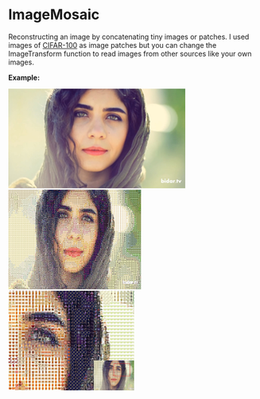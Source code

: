 # ImageMosaic
Reconstructing an image by concatenating tiny images or patches. I used images of <a href='https://www.cs.toronto.edu/~kriz/cifar-100-python.tar.gz'>CIFAR-100</a> as image patches but you can change the ImageTransform function to read images from other sources like your own images.

<b>Example:</b>
<p align="left">
  <img src="https://github.com/a-m-farahani/ImageMosaic/blob/master/images/girl.jpg" height="200" title="Input Image">
  <img src="https://github.com/a-m-farahani/ImageMosaic/blob/master/images/result.jpg" height="200" title="Result Image">
  <img src="https://github.com/a-m-farahani/ImageMosaic/blob/master/images/result_zoom1.jpg" height="200" title="Result Image - Zoomed">
</p>


